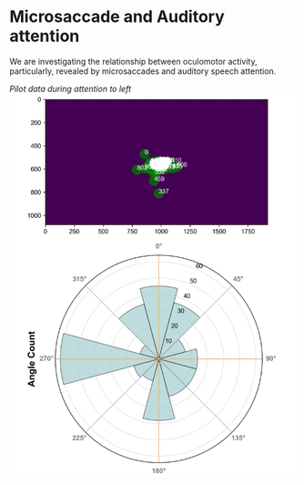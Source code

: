 # Microsaccade and Auditory attention

We are investigating the relationship between oculomotor activity, particularly, revealed by microsaccades and auditory speech attention. <br>

*Pilot data during attention to left*
![pic](images/ms_aud_1.jpg "pilot result")
